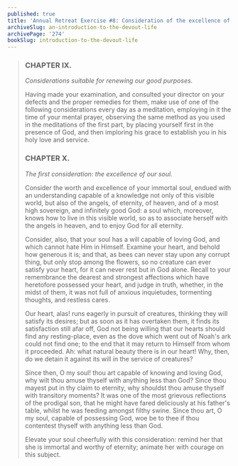 ```yaml
---
published: true
title: 'Annual Retreat Exercise #8: Consideration of the excellence of our soul'
archiveSlug: an-introduction-to-the-devout-life
archivePage: '274'
bookSlug: introduction-to-the-devout-life
---
```


> ### CHAPTER IX.
>
> *Considerations suitable for renewing our good purposes.*
>
> Having made your examination, and consulted your director on your defects and the proper remedies for them, make use of one of the following considerations every day as a meditation, employing in it the time of your mental prayer, observing the same method as you used in the meditations of the first part, by placing yourself first in the presence of God, and then imploring his grace to establish you in his holy love and service.
>
> ### CHAPTER X.
>
> *The first consideration: the excellence of our soul.*
>
> Consider the worth and excellence of your immortal soul, endued with an understanding capable of a knowledge not only of this visible world, but also of the angels, of eternity, of heaven, and of a most high sovereign, and infinitely good God: a soul which, moreover, knows how to live in this visible world, so as to associate herself with the angels in heaven, and to enjoy God for all eternity.
>
> Consider, also, that your soul has a will capable of loving God, and which cannot hate Him in Himself. Examine your heart, and behold how generous it is; and that, as bees can never stay upon any corrupt thing, but only stop among the flowers, so no creature can ever satisfy your heart, for it can never rest but in God alone. Recall to your remembrance the dearest and strongest affections which have heretofore possessed your heart, and judge in truth, whether, in the midst of them, it was not full of anxious inquietudes, tormenting thoughts, and restless cares.
>
> Our heart, alas! runs eagerly in pursuit of creatures, thinking they will satisfy its desires; but as soon as it has overtaken them, it finds its satisfaction still afar off, God not being willing that our hearts should find any resting-place, even as the dove which went out of Noah's ark could not find one; to the end that it may return to Himself from whom it proceeded. Ah: what natural beauty there is in our heart! Why, then, do we detain it against its will in the service of creatures?
>
> Since then, O my soul! thou art capable of knowing and loving God, why wilt thou amuse thyself with anything less than God? Since thou mayest put in thy claim to eternity, why shouldst thou amuse thyself with transitory moments? It was one of the most grievous reflections of the prodigal son, that he might have fared deliciously at his father's table, whilst he was feeding amongst filthy swine. Since thou art, O my soul, capable of possessing God, woe be to thee if thou contentest thyself with anything less than God.
>
> Elevate your soul cheerfully with this consideration: remind her that she is immortal and worthy of eternity; animate her with courage on this subject.
